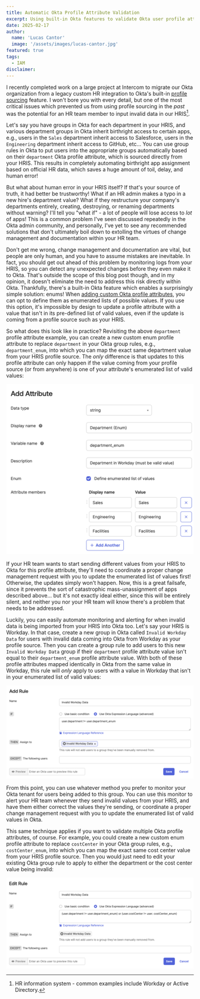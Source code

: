 ```yaml
---
title: Automatic Okta Profile Attribute Validation
excerpt: Using built-in Okta features to validate Okta user profile attribute values mapped from your HR source of truth.
date: 2025-02-17
author:
  name: 'Lucas Cantor'
  image: '/assets/images/lucas-cantor.jpg'
featured: true
tags:
  - IAM
disclaimer:
---
```


I recently completed work on a large project at Intercom to migrate our Okta organization from a legacy custom HR integration to Okta's built-in [profile sourcing](https://help.okta.com/oie/en-us/content/topics/users-groups-profiles/usgp-about-profile-sourcing.htm) feature. I won't bore you with every detail, but one of the most critical issues which prevented us from using profile sourcing in the _past_ was the potential for an HR team member to input invalid data in our HRIS[^1].

Let's say you have groups in Okta for each department in your HRIS, and various department groups in Okta inherit birthright access to certain apps, e.g., users in the `Sales` department inherit access to Salesforce, users in the `Engineering` department inherit access to GitHub, etc... You can use group rules in Okta to put users into the appropriate groups automatically based on their `department` Okta profile attribute, which is sourced directly from your HRIS. This results in completely automating birthright app assignment based on official HR data, which saves a huge amount of toil, delay, and human error!

But what about human error in your HRIS itself? If that's your source of truth, it had better be trustworthy! What if an HR admin makes a typo in a new hire's department value? What if they restructure your company's departments entirely, creating, destroying, or renaming departments without warning? I'll tell you "what if" - a lot of people will lose access to _lot_ of apps! This is a common problem I've seen discussed repeatedly in the Okta admin community, and personally, I've yet to see any recommended solutions that don't ultimately boil down to extolling the virtues of change management and documentation within your HR team.

Don't get me wrong, change management and documentation are vital, but people are only human, and you have to assume mistakes are inevitable. In fact, you should get out ahead of this problem by monitoring logs from your HRIS, so you can detect any unexpected changes before they even make it to Okta. That's outside the scope of this blog post though, and in my opinion, it doesn't eliminate the need to address this risk directly within Okta. Thankfully, there's a built-in Okta feature which enables a surprisingly simple solution: enums! When [adding custom Okta profile attributes](https://help.okta.com/oie/en-us/content/topics/users-groups-profiles/usgp-add-custom-user-attributes.htm), you can opt to define them as enumerated lists of possible values. If you use this option, it's impossible by design to update a profile attribute with a value that isn't in its pre-defined list of valid values, even if the update is coming from a profile source such as your HRIS.

So what does this look like in practice? Revisiting the above `department` profile attribute example, you can create a new custom enum profile attribute to replace `department` in your Okta group rules, e.g., `department_enum`, into which you can map the exact same department value from your HRIS profile source. The _only_ difference is that updates to this profile attribute can only happen if the value coming from your profile source (or from anywhere) is one of your attribute's enumerated list of valid values:

![Adding a custom Okta profile attribute as an enumerated list of valid values](/assets/images/add-attribute.png)

If your HR team wants to start sending different values from your HRIS to Okta for this profile attribute, they'll need to coordinate a proper change management request with you to update the enumerated list of values first! Otherwise, the updates simply won't happen. Now, this is a great failsafe, since it prevents the sort of catastrophic mass-unassignment of apps described above... but it's not exactly ideal either, since this will be entirely silent, and neither you nor your HR team will know there's a problem that needs to be addressed.

Luckily, you can easily automate monitoring and alerting for when invalid data is being imported from your HRIS into Okta too. Let's say your HRIS is Workday. In that case, create a new group in Okta called `Invalid Workday Data` for users with invalid data coming into Okta from Workday as your profile source. Then you can create a group rule to add users to this new `Invalid Workday Data` group if their `department` profile attribute value isn't equal to their `department_enum` profile attribute value. With both of these profile attributes mapped identically in Okta from the same value in Workday, this rule will _only_ apply to users with a value in Workday that isn't in your enumerated list of valid values:

![Adding an Okta group rule for invalid Workday data](/assets/images/add-rule.png)

From this point, you can use whatever method you prefer to monitor your Okta tenant for users being added to this group. You can use this monitor to alert your HR team whenever they send invalid values from your HRIS, and have them either correct the values they're sending, or coordinate a proper change management request with you to update the enumerated list of valid values in Okta.

This same technique applies if you want to validate multiple Okta profile attributes, of course. For example, you could create a new custom enum profile attribute to replace `costCenter` in your Okta group rules, e.g., `costCenter_enum`, into which you can map the exact same cost center value from your HRIS profile source. Then you would just need to edit your existing Okta group rule to apply to either the department or the cost center value being invalid:

![Editing an Okta group rule for invalid Workday data](/assets/images/edit-rule.png)

[^1]: HR information system - common examples include Workday or Active Directory.
